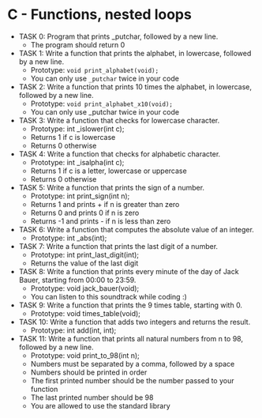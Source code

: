 # C - Functions, nested loops

+ TASK 0: Program that prints _putchar, followed by a new line.
	+ The program should return 0
+ TASK 1: Write a function that prints the alphabet, in lowercase, followed by a new line.
	+ Prototype: ```void print_alphabet(void);```
	+ You can only use ```_putchar``` twice in your code
+ TASK 2: Write a function that prints 10 times the alphabet, in lowercase, followed by a new line.
	+ Prototype: ```void print_alphabet_x10(void);```
	+ You can only use _putchar twice in your code
+ TASK 3: Write a function that checks for lowercase character.
	+ Prototype: int _islower(int c);
	+ Returns 1 if c is lowercase
	+ Returns 0 otherwise
+ TASK 4: Write a function that checks for alphabetic character.
	+ Prototype: int _isalpha(int c);
	+ Returns 1 if c is a letter, lowercase or uppercase
	+ Returns 0 otherwise
+ TASK 5: Write a function that prints the sign of a number.
	+ Prototype: int print_sign(int n);
	+ Returns 1 and prints + if n is greater than zero
	+ Returns 0 and prints 0 if n is zero
	+ Returns -1 and prints - if n is less than zero
+ TASK 6: Write a function that computes the absolute value of an integer.
	+ Prototype: int _abs(int);
+ TASK 7: Write a function that prints the last digit of a number.
	+ Prototype: int print_last_digit(int);
	+ Returns the value of the last digit
+ TASK 8: Write a function that prints every minute of the day of Jack Bauer, starting from 00:00 to 23:59.
	+ Prototype: void jack_bauer(void);
	+ You can listen to this soundtrack while coding :)
+ TASK 9: Write a function that prints the 9 times table, starting with 0.
	+ Prototype: void times_table(void);
+ TASK 10: Write a function that adds two integers and returns the result.
	+ Prototype: int add(int, int);
+ TASK 11: Write a function that prints all natural numbers from n to 98, followed by a new line.
	+ Prototype: void print_to_98(int n);
	+ Numbers must be separated by a comma, followed by a space
	+ Numbers should be printed in order
	+ The first printed number should be the number passed to your function
	+ The last printed number should be 98
	+ You are allowed to use the standard library
